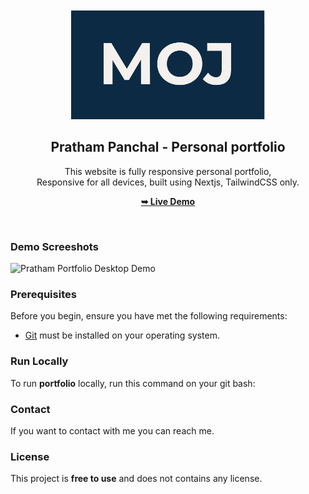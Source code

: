 <div align="center">
  

  <br />
  <br />
  
  <img src="./public/readme-images/moj.png" />

  <h2 align="center">Pratham Panchal - Personal portfolio</h2>

This website is fully responsive personal portfolio, <br />Responsive for all devices, built using Nextjs, TailwindCSS only.

<a href="https://pratham-panchal.netlify.app/"><strong>➥ Live Demo</strong></a>

</div>

<br />

### Demo Screeshots

![Pratham Portfolio Desktop Demo](.public/portfolio.png "Desktop Demo")

### Prerequisites

Before you begin, ensure you have met the following requirements:

- [Git](https://git-scm.com/downloads "Download Git") must be installed on your operating system.

### Run Locally

To run **portfolio** locally, run this command on your git bash:


### Contact

If you want to contact with me you can reach me.

### License

This project is **free to use** and does not contains any license.
